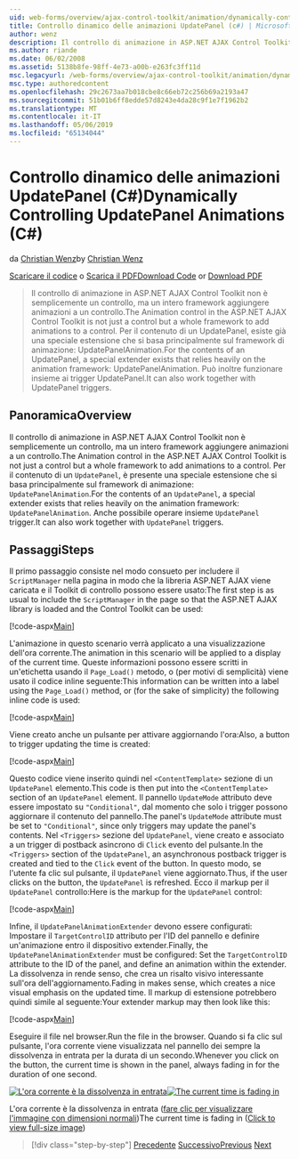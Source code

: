 ```yaml
---
uid: web-forms/overview/ajax-control-toolkit/animation/dynamically-controlling-updatepanel-animations-cs
title: Controllo dinamico delle animazioni UpdatePanel (c#) | Microsoft Docs
author: wenz
description: Il controllo di animazione in ASP.NET AJAX Control Toolkit non è semplicemente un controllo, ma un intero framework aggiungere animazioni a un controllo. Per il contenuto di un...
ms.author: riande
ms.date: 06/02/2008
ms.assetid: 5138b8fe-98ff-4e73-a00b-e263fc3ff11d
msc.legacyurl: /web-forms/overview/ajax-control-toolkit/animation/dynamically-controlling-updatepanel-animations-cs
msc.type: authoredcontent
ms.openlocfilehash: 29c2673aa7b018cbe8c66eb72c256b69a2193a47
ms.sourcegitcommit: 51b01b6ff8edde57d8243e4da28c9f1e7f1962b2
ms.translationtype: MT
ms.contentlocale: it-IT
ms.lasthandoff: 05/06/2019
ms.locfileid: "65134044"
---
```

# <a name="dynamically-controlling-updatepanel-animations-c"></a><span data-ttu-id="fc2bc-104">Controllo dinamico delle animazioni UpdatePanel (C#)</span><span class="sxs-lookup"><span data-stu-id="fc2bc-104">Dynamically Controlling UpdatePanel Animations (C#)</span></span>

<span data-ttu-id="fc2bc-105">da [Christian Wenz](https://github.com/wenz)</span><span class="sxs-lookup"><span data-stu-id="fc2bc-105">by [Christian Wenz](https://github.com/wenz)</span></span>

<span data-ttu-id="fc2bc-106">[Scaricare il codice](http://download.microsoft.com/download/9/3/f/93f8daea-bebd-4821-833b-95205389c7d0/UpdatePanelAnimation2.cs.zip) o [Scarica il PDF](http://download.microsoft.com/download/b/6/a/b6ae89ee-df69-4c87-9bfb-ad1eb2b23373/updatepanelanimation2CS.pdf)</span><span class="sxs-lookup"><span data-stu-id="fc2bc-106">[Download Code](http://download.microsoft.com/download/9/3/f/93f8daea-bebd-4821-833b-95205389c7d0/UpdatePanelAnimation2.cs.zip) or [Download PDF](http://download.microsoft.com/download/b/6/a/b6ae89ee-df69-4c87-9bfb-ad1eb2b23373/updatepanelanimation2CS.pdf)</span></span>

> <span data-ttu-id="fc2bc-107">Il controllo di animazione in ASP.NET AJAX Control Toolkit non è semplicemente un controllo, ma un intero framework aggiungere animazioni a un controllo.</span><span class="sxs-lookup"><span data-stu-id="fc2bc-107">The Animation control in the ASP.NET AJAX Control Toolkit is not just a control but a whole framework to add animations to a control.</span></span> <span data-ttu-id="fc2bc-108">Per il contenuto di un UpdatePanel, esiste già una speciale estensione che si basa principalmente sul framework di animazione: UpdatePanelAnimation.</span><span class="sxs-lookup"><span data-stu-id="fc2bc-108">For the contents of an UpdatePanel, a special extender exists that relies heavily on the animation framework: UpdatePanelAnimation.</span></span> <span data-ttu-id="fc2bc-109">Può inoltre funzionare insieme ai trigger UpdatePanel.</span><span class="sxs-lookup"><span data-stu-id="fc2bc-109">It can also work together with UpdatePanel triggers.</span></span>

## <a name="overview"></a><span data-ttu-id="fc2bc-110">Panoramica</span><span class="sxs-lookup"><span data-stu-id="fc2bc-110">Overview</span></span>

<span data-ttu-id="fc2bc-111">Il controllo di animazione in ASP.NET AJAX Control Toolkit non è semplicemente un controllo, ma un intero framework aggiungere animazioni a un controllo.</span><span class="sxs-lookup"><span data-stu-id="fc2bc-111">The Animation control in the ASP.NET AJAX Control Toolkit is not just a control but a whole framework to add animations to a control.</span></span> <span data-ttu-id="fc2bc-112">Per il contenuto di un `UpdatePanel`, è presente una speciale estensione che si basa principalmente sul framework di animazione: `UpdatePanelAnimation`.</span><span class="sxs-lookup"><span data-stu-id="fc2bc-112">For the contents of an `UpdatePanel`, a special extender exists that relies heavily on the animation framework: `UpdatePanelAnimation`.</span></span> <span data-ttu-id="fc2bc-113">Anche possibile operare insieme `UpdatePanel` trigger.</span><span class="sxs-lookup"><span data-stu-id="fc2bc-113">It can also work together with `UpdatePanel` triggers.</span></span>

## <a name="steps"></a><span data-ttu-id="fc2bc-114">Passaggi</span><span class="sxs-lookup"><span data-stu-id="fc2bc-114">Steps</span></span>

<span data-ttu-id="fc2bc-115">Il primo passaggio consiste nel modo consueto per includere il `ScriptManager` nella pagina in modo che la libreria ASP.NET AJAX viene caricata e il Toolkit di controllo possono essere usato:</span><span class="sxs-lookup"><span data-stu-id="fc2bc-115">The first step is as usual to include the `ScriptManager` in the page so that the ASP.NET AJAX library is loaded and the Control Toolkit can be used:</span></span>

[!code-aspx[Main](dynamically-controlling-updatepanel-animations-cs/samples/sample1.aspx)]

<span data-ttu-id="fc2bc-116">L'animazione in questo scenario verrà applicato a una visualizzazione dell'ora corrente.</span><span class="sxs-lookup"><span data-stu-id="fc2bc-116">The animation in this scenario will be applied to a display of the current time.</span></span> <span data-ttu-id="fc2bc-117">Queste informazioni possono essere scritti in un'etichetta usando il `Page_Load()` metodo, o (per motivi di semplicità) viene usato il codice inline seguente:</span><span class="sxs-lookup"><span data-stu-id="fc2bc-117">This information can be written into a label using the `Page_Load()` method, or (for the sake of simplicity) the following inline code is used:</span></span>

[!code-aspx[Main](dynamically-controlling-updatepanel-animations-cs/samples/sample2.aspx)]

<span data-ttu-id="fc2bc-118">Viene creato anche un pulsante per attivare aggiornando l'ora:</span><span class="sxs-lookup"><span data-stu-id="fc2bc-118">Also, a button to trigger updating the time is created:</span></span>

[!code-aspx[Main](dynamically-controlling-updatepanel-animations-cs/samples/sample3.aspx)]

<span data-ttu-id="fc2bc-119">Questo codice viene inserito quindi nel `<ContentTemplate>` sezione di un `UpdatePanel` elemento.</span><span class="sxs-lookup"><span data-stu-id="fc2bc-119">This code is then put into the `<ContentTemplate>` section of an `UpdatePanel` element.</span></span> <span data-ttu-id="fc2bc-120">Il pannello `UpdateMode` attributo deve essere impostato su `"Conditional"`, dal momento che solo i trigger possono aggiornare il contenuto del pannello.</span><span class="sxs-lookup"><span data-stu-id="fc2bc-120">The panel's `UpdateMode` attribute must be set to `"Conditional"`, since only triggers may update the panel's contents.</span></span> <span data-ttu-id="fc2bc-121">Nel `<Triggers>` sezione del `UpdatePanel`, viene creato e associato a un trigger di postback asincrono di `Click` evento del pulsante.</span><span class="sxs-lookup"><span data-stu-id="fc2bc-121">In the `<Triggers>` section of the `UpdatePanel`, an asynchronous postback trigger is created and tied to the `Click` event of the button.</span></span> <span data-ttu-id="fc2bc-122">In questo modo, se l'utente fa clic sul pulsante, il `UpdatePanel` viene aggiornato.</span><span class="sxs-lookup"><span data-stu-id="fc2bc-122">Thus, if the user clicks on the button, the `UpdatePanel` is refreshed.</span></span> <span data-ttu-id="fc2bc-123">Ecco il markup per il `UpdatePanel` controllo:</span><span class="sxs-lookup"><span data-stu-id="fc2bc-123">Here is the markup for the `UpdatePanel` control:</span></span>

[!code-aspx[Main](dynamically-controlling-updatepanel-animations-cs/samples/sample4.aspx)]

<span data-ttu-id="fc2bc-124">Infine, il `UpdatePanelAnimationExtender` devono essere configurati: Impostare il `TargetControlID` attributo per l'ID del pannello e definire un'animazione entro il dispositivo extender.</span><span class="sxs-lookup"><span data-stu-id="fc2bc-124">Finally, the `UpdatePanelAnimationExtender` must be configured: Set the `TargetControlID` attribute to the ID of the panel, and define an animation within the extender.</span></span> <span data-ttu-id="fc2bc-125">La dissolvenza in rende senso, che crea un risalto visivo interessante sull'ora dell'aggiornamento.</span><span class="sxs-lookup"><span data-stu-id="fc2bc-125">Fading in makes sense, which creates a nice visual emphasis on the updated time.</span></span> <span data-ttu-id="fc2bc-126">Il markup di estensione potrebbero quindi simile al seguente:</span><span class="sxs-lookup"><span data-stu-id="fc2bc-126">Your extender markup may then look like this:</span></span>

[!code-aspx[Main](dynamically-controlling-updatepanel-animations-cs/samples/sample5.aspx)]

<span data-ttu-id="fc2bc-127">Eseguire il file nel browser.</span><span class="sxs-lookup"><span data-stu-id="fc2bc-127">Run the file in the browser.</span></span> <span data-ttu-id="fc2bc-128">Quando si fa clic sul pulsante, l'ora corrente viene visualizzata nel pannello dei sempre la dissolvenza in entrata per la durata di un secondo.</span><span class="sxs-lookup"><span data-stu-id="fc2bc-128">Whenever you click on the button, the current time is shown in the panel, always fading in for the duration of one second.</span></span>

<span data-ttu-id="fc2bc-129">[![L'ora corrente è la dissolvenza in entrata](dynamically-controlling-updatepanel-animations-cs/_static/image2.png)](dynamically-controlling-updatepanel-animations-cs/_static/image1.png)</span><span class="sxs-lookup"><span data-stu-id="fc2bc-129">[![The current time is fading in](dynamically-controlling-updatepanel-animations-cs/_static/image2.png)](dynamically-controlling-updatepanel-animations-cs/_static/image1.png)</span></span>

<span data-ttu-id="fc2bc-130">L'ora corrente è la dissolvenza in entrata ([fare clic per visualizzare l'immagine con dimensioni normali](dynamically-controlling-updatepanel-animations-cs/_static/image3.png))</span><span class="sxs-lookup"><span data-stu-id="fc2bc-130">The current time is fading in ([Click to view full-size image](dynamically-controlling-updatepanel-animations-cs/_static/image3.png))</span></span>

> [!div class="step-by-step"]
> <span data-ttu-id="fc2bc-131">[Precedente](animating-an-updatepanel-control-cs.md)
> [Successivo](adding-animation-to-a-control-vb.md)</span><span class="sxs-lookup"><span data-stu-id="fc2bc-131">[Previous](animating-an-updatepanel-control-cs.md)
[Next](adding-animation-to-a-control-vb.md)</span></span>
